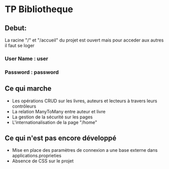 # TP Bibliotheque

## Debut:
La racine "/" et "/accueil" du projet est ouvert mais pour acceder aux autres
il faut se loger
### User Name : user
### Password : password


## Ce qui marche

- Les opérations CRUD sur les livres, auteurs et lecteurs à travers leurs contrôleurs
- La relation ManyToMany entre auteur et livre
- La gestion de la sécurité sur les pages
- L'internationalisation de la page "/home"

## Ce qui n'est pas encore développé
- Mise en place des paramètres de connexion a une base externe dans applications.proprieties
- Absence de CSS sur le projet
